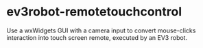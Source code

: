 # ev3robot-remotetouchcontrol
Use a wxWidgets GUI with a camera input to convert mouse-clicks interaction into touch screen remote, executed by an EV3 robot.
